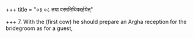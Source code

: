 +++
title = "०३ ०८ तया वरमतिथिवदर्हयेत्"

+++
7. With the (first cow) he should prepare an Argha reception for the bridegroom as for a guest,
